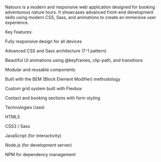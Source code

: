 Natours is a modern and responsive web application designed for booking adventurous nature tours. It showcases advanced front-end development skills using modern CSS, Sass, and animations to create an immersive user experience.

Key Features:

Fully responsive design for all devices

Advanced CSS and Sass architecture (7-1 pattern)

Beautiful UI animations using @keyframes, clip-path, and transitions

Modular and reusable components

Built with the BEM (Block Element Modifier) methodology

Custom grid system built with Flexbox

Contact and booking sections with form styling

Technologies Used:

HTML5

CSS3 / Sass

JavaScript (for interactivity)

Node.js (for development server)

NPM for dependency management
